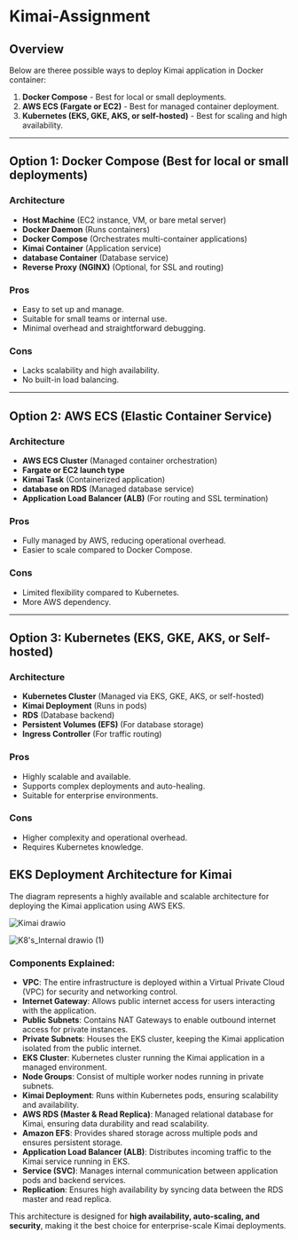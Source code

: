# Kimai-Assignment

## Overview
Below are theree possible ways to deploy Kimai application in Docker container:
1. **Docker Compose** - Best for local or small deployments.
2. **AWS ECS (Fargate or EC2)** - Best for managed container deployment.
3. **Kubernetes (EKS, GKE, AKS, or self-hosted)** - Best for scaling and high availability.

---

## Option 1: Docker Compose (Best for local or small deployments)
### **Architecture**
- **Host Machine** (EC2 instance, VM, or bare metal server)
- **Docker Daemon** (Runs containers)
- **Docker Compose** (Orchestrates multi-container applications)
- **Kimai Container** (Application service)
- **database Container** (Database service)
- **Reverse Proxy (NGINX)** (Optional, for SSL and routing)

### **Pros**
- Easy to set up and manage.
- Suitable for small teams or internal use.
- Minimal overhead and straightforward debugging.

### **Cons**
- Lacks scalability and high availability.
- No built-in load balancing.

---

## Option 2: AWS ECS (Elastic Container Service)
### **Architecture**
- **AWS ECS Cluster** (Managed container orchestration)
- **Fargate or EC2 launch type**
- **Kimai Task** (Containerized application)
- **database on RDS** (Managed database service)
- **Application Load Balancer (ALB)** (For routing and SSL termination)

### **Pros**
- Fully managed by AWS, reducing operational overhead.
- Easier to scale compared to Docker Compose.

### **Cons**
- Limited flexibility compared to Kubernetes.
- More AWS dependency.

---

## Option 3: Kubernetes (EKS, GKE, AKS, or Self-hosted)
### **Architecture**
- **Kubernetes Cluster** (Managed via EKS, GKE, AKS, or self-hosted)
- **Kimai Deployment** (Runs in pods)
- **RDS** (Database backend)
- **Persistent Volumes (EFS)** (For database storage)
- **Ingress Controller** (For traffic routing)

### **Pros**
- Highly scalable and available.
- Supports complex deployments and auto-healing.
- Suitable for enterprise environments.

### **Cons**
- Higher complexity and operational overhead.
- Requires Kubernetes knowledge.


## EKS Deployment Architecture for Kimai
The diagram represents a highly available and scalable architecture for deploying the Kimai application using AWS EKS.

![Kimai drawio](https://github.com/user-attachments/assets/b3623e4c-14e7-4c9f-9707-f47d3dacfa36)

![K8's_Internal drawio (1)](https://github.com/user-attachments/assets/d8c885ee-72fe-4c28-8f11-03cc6fa3d567)

### **Components Explained:**
- **VPC**: The entire infrastructure is deployed within a Virtual Private Cloud (VPC) for security and networking control.
- **Internet Gateway**: Allows public internet access for users interacting with the application.
- **Public Subnets**: Contains NAT Gateways to enable outbound internet access for private instances.
- **Private Subnets**: Houses the EKS cluster, keeping the Kimai application isolated from the public internet.
- **EKS Cluster**: Kubernetes cluster running the Kimai application in a managed environment.
- **Node Groups**: Consist of multiple worker nodes running in private subnets.
- **Kimai Deployment**: Runs within Kubernetes pods, ensuring scalability and availability.
- **AWS RDS (Master & Read Replica)**: Managed relational database for Kimai, ensuring data durability and read scalability.
- **Amazon EFS**: Provides shared storage across multiple pods and ensures persistent storage.
- **Application Load Balancer (ALB)**: Distributes incoming traffic to the Kimai service running in EKS.
- **Service (SVC)**: Manages internal communication between application pods and backend services.
- **Replication**: Ensures high availability by syncing data between the RDS master and read replica.

This architecture is designed for **high availability, auto-scaling, and security**, making it the best choice for enterprise-scale Kimai deployments.


